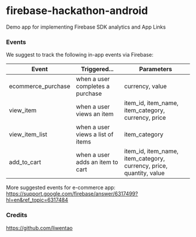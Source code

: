 # firebase-hackathon-android
Demo app for implementing Firebase SDK analytics and App Links

### Events

We suggest to track the following in-app events via Firebase:

| Event                 |  Triggered...                             |  Parameters                                                                             |
| --------------------- | ----------------------------------------- | --------------------------------------------------------------------------------------- |  
| ecommerce_purchase    |  when a user completes a purchase         |  currency, value                                                                        |
| view_item             |  when a user views an item                |  item_id, item_name, item_category, currency, price                   |
| view_item_list        |  when a user views a list of items        |  item_category                                                                          |   
| add_to_cart           |  when a user adds an item to cart         |  item_id, item_name, item_category, currency, price, quantity, value  |  

More suggested events for e-commerce app: https://support.google.com/firebase/answer/6317499?hl=en&ref_topic=6317484

### Credits
https://github.com/liwentao
